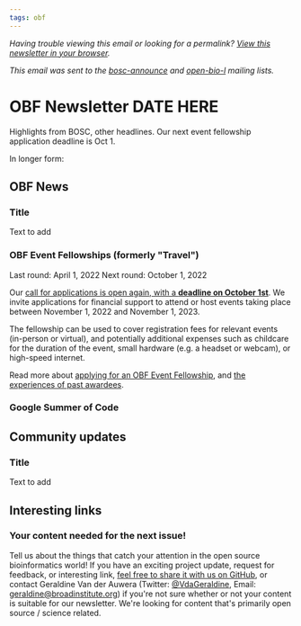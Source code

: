 ```yaml
---
tags: obf
---
```


_Having trouble viewing this email or looking for a permalink? [View this newsletter in your browser](https://github.com/OBF/newsletter/blob/master/newsletters/2022-07.md)._

_This email was sent to the [bosc-announce](https://groups.google.com/g/bosc-announce) and [open-bio-l](http://mailman.open-bio.org/mailman/listinfo/open-bio-l/) mailing lists._

# OBF Newsletter DATE HERE

Highlights from BOSC, other headlines. Our next event fellowship application deadline is Oct 1.

In longer form: 

## OBF News

### Title

Text to add



### OBF Event Fellowships (formerly "Travel")

Last round: April 1, 2022
Next round: October 1, 2022

Our [call for applications is open again, with a **deadline on October 1st**](https://www.open-bio.org/event-awards/). We invite applications for financial support to attend or host events taking place between November 1, 2022 and November 1, 2023.

The fellowship can be used to cover registration fees for relevant events (in-person or virtual), and potentially additional expenses such as childcare for the duration of the event, small hardware (e.g. a headset or webcam),  or high-speed internet.

Read more about [applying for an OBF Event Fellowship](https://www.open-bio.org/event-awards/#fellowships-applications), and [the experiences of past awardees](https://www.open-bio.org/category/travel-fellowship/event-fellowship/).


### Google Summer of Code

## Community updates

### Title

Text to add

## Interesting links



### Your content needed for the next issue!

Tell us about the things that catch your attention in the open source bioinformatics world! If you have an exciting project update, request for feedback, or interesting link, [feel free to share it with us on GitHub](https://github.com/OBF/newsletter/issues/24), or contact Geraldine Van der Auwera (Twitter: [@VdaGeraldine](https://twitter.com/VdaGeraldine), Email: [geraldine@broadinstitute.org](mailto:geraldine@broadinstitute.org)) if you're not sure whether or not your content is suitable for our newsletter. We're looking for content that's primarily open source / science related.



